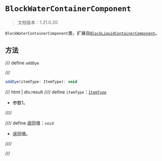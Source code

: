 # `BlockWaterContainerComponent`

> 文档版本：1.21.0.20

`BlockWaterContainerComponent`类，扩展自[`BlockLiquidContainerComponent`](./blockliquidcontainercomponent.md)。

## 方法

/// define
`addDye`


///

```js
addDye(itemType: ItemType): void
```

/// html | div.result
//// define
`itemType`：[`ItemType`](./itemtype.md)

- 参数1。


////

//// define
返回值：`void`

- 返回值。


////

///

